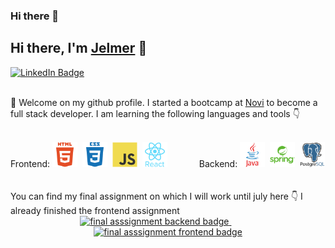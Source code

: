 ### Hi there 👋


<!-- **jelmer-agricola/jelmer-agricola** is a ✨ _special_ ✨ repository because its `README.md` (this file) appears on your GitHub profile. -->
## Hi there, I'm [Jelmer](https://www.linkedin.com/in/jelmer-agricola-7a5910a2/) 👋

<div id="badges">
  <a href="https://www.linkedin.com/in/jelmer-agricola-7a5910a2/">
    <img src="https://img.shields.io/badge/LinkedIn-blue?style=for-the-badge&logo=linkedin&logoColor=white" alt="LinkedIn Badge"/>
  </a>
  </div>
  
  <br/>
  
 👋 Welcome on my github profile. I started a bootcamp at <a href="https://www.novi.nl/">Novi<a> to become a full stack developer. I am learning the following languages and tools 👇
  
  
  <br/>
  
  <div> 
  <span>Frontend:    </span>
  <img src="https://github.com/devicons/devicon/blob/master/icons/html5/html5-plain-wordmark.svg" title="Java" alt="Java" width="40" height="40"/>&nbsp;
  <img src="https://github.com/devicons/devicon/blob/master/icons/css3/css3-plain-wordmark.svg" title="Java" alt="Java" width="40" height="40"/>&nbsp;
  <img src="https://github.com/devicons/devicon/blob/master/icons/javascript/javascript-original.svg" title="Java" alt="Java" width="40" height="40"/>&nbsp;
  <img src="https://github.com/devicons/devicon/blob/master/icons/react/react-original-wordmark.svg" title="Java" alt="Java" width="40" height="40"/>&nbsp;
  &nbsp;&nbsp;&nbsp;&nbsp;&nbsp;&nbsp;&nbsp;&nbsp;&nbsp;&nbsp;
  <span>Backend:    </span>
  <img src="https://github.com/devicons/devicon/blob/master/icons/java/java-original-wordmark.svg" title="Java" alt="Java" width="40" height="40"/>&nbsp;
  <img src="https://github.com/devicons/devicon/blob/master/icons/spring/spring-original-wordmark.svg" title="Java" alt="Java" width="40" height="40"/>&nbsp;
  <img src="https://github.com/devicons/devicon/blob/master/icons/postgresql/postgresql-original-wordmark.svg" title="Java" alt="Java" width="40" height="40"/>&nbsp;
  </div>
  
  <br/>
   You can find my final assignment on which I will work until july here  👇 I already finished the frontend assignment 

  
  <br/>
  
  <div align="center" > 
  <a href="https://github.com/jelmer-agricola">
    <img src="https://img.shields.io/badge/Final%20assignment-backend-red?style=for-the-badge" alt="final asssignment backend badge"/>
  </a>
    &nbsp;&nbsp;&nbsp;&nbsp;&nbsp;&nbsp;&nbsp;&nbsp;&nbsp;&nbsp;
   <a href="https://github.com/jelmer-agricola/final-assignment-frontend">
    <img src="https://img.shields.io/badge/Final%20assignment-frontend-red?style=for-the-badge" alt="final asssignment frontend badge "/>
  </a>
  </div>
  
  <br/>






<!-- - 👋 Hi, I’m @jelmer-agriocla
- 👀 I’m interested in ...
- 🌱 I’m currently learning ...
- 💞️ I’m looking to collaborate on ...
- 📫 How to reach me ...
 -->
<!---
jelmer-agricola/jelmer-agricola is a ✨ special ✨ repository because its `README.md` (this file) appears on your GitHub profile.
You can click the Preview link to take a look at your changes.
--->
